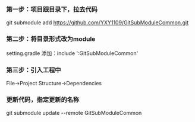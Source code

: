 ### 第一步：项目跟目录下，拉去代码

git submodule add https://github.com/YXY1109/GitSubModuleCommon.git

### 第二步：将目录形式改为module

setting.gradle 添加：include ':GitSubModuleCommon'

### 第三步：引入工程中

File->Project Structure->Dependencies

### 更新代码，指定更新的名称

git submodule update --remote GitSubModuleCommon


